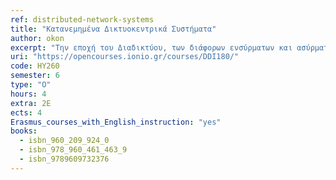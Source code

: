 ```yaml
---
ref: distributed-network-systems
title: "Κατανεμημένα Δικτυοκεντρικά Συστήματα"
author: okon
excerpt: "Την εποχή του Διαδικτύου, των διάφορων ενσύρματων και ασύρματων δικτύων και των φορητών υπολογιστών πολλαπλών πυρήνων, η σημασία των κατανεμημένων συστημάτων είναι καθοριστική. Τα κατανεμημένα συστήματα και οι κατανεμημένοι αλγόριθμοι είναι πολύ διαφορετικοί και πολύ πιο περίπλοκοι, επειδή οι εκτελέσεις στους κόμβους σε ένα κατανεμημένο σύστημα αλληλοεπικαλύπτονται. Όταν δύο κόμβοι μπορούν να εκτελούν ταυτόχρονα συμβάντα, δεν μπορεί να προβλεφθεί ποιο από τα συμβάντα θα συμβεί πρώτα στον χρόνο. Αυτό δημιουργεί, για παράδειγμα, τις λεγόμενες συνθήκες ανταγωνισμού. Εάν δύο μηνύματα ταξιδεύουν στον ίδιο κόμβο στο δίκτυο, ενδέχεται να προκύψει διαφορετική συμπεριφορά ανάλογα με το ποια από τα μηνύματα φτάνουν πρώτα στον προορισμό τους. Τα κατανεμημένα συστήματα είναι επομένως εγγενώς μη ντετερμινιστικά: η εκτέλεση ενός συστήματος δύο φορές από την ίδια αρχική διαμόρφωση μπορεί να αποφέρει διαφορετικά αποτελέσματα. Μια άλλη σημαντική διάκριση είναι ότι στα κατανεμημένα συστήματα, οι κόμβοι συνήθως γνωρίζουν μόνο τη δική τους τοπική κατάσταση και όχι του συστήματος, με αποτέλεσμα η ανίχνευση τερματισμού να γίνεται ζήτημα, καθώς πρέπει να προσδιοριστεί ότι όλοι οι κόμβοι του συστήματος έχουν τερματιστεί."
uri: "https://opencourses.ionio.gr/courses/DDI180/"
code: ΗΥ260
semester: 6
type: "O"
hours: 4
extra: 2Ε
ects: 4
Erasmus_courses_with_English_instruction: "yes"
books:
  - isbn_960_209_924_0
  - isbn_978_960_461_463_9
  - isbn_9789609732376
---
```

